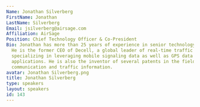 ```yaml
---
Name: Jonathan Silverberg
FirstName: Jonathan
LastName: Silverberg
Email: jsilverberg@airsage.com
Affiliation: AirSage
Position: Chief Technology Officer & Co-President
Bio: Jonathan has more than 25 years of experience in senior technology management.
  He is the former CEO of Decell, a global leader of real-time traffic information
  specializing in leveraging mobile signaling data as well as GPS data for transportation
  applications. He is also the inventor of several patents in the fields of mobile
  communication and traffic information.
avatar: Jonathan Silverberg.png
title: Jonathan Silverberg
type: speakers
layout: speakers
id: 143
---
```


